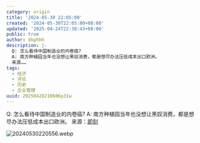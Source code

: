 ```yaml
---
category: origin
title: '2024-05-30 22:05:00'
created: '2024-05-30T22:05:00+08:00'
updated: '2025-04-24T22:38:43+08:00'
public: true
author: dkphhh
description: |-
  Q: 怎么看待中国制造业的内卷癌?
  A: 南方种植园当年也没想让黑奴消费，都是想尽办法压低成本出口欧洲。
  来源……
tags:
  - 经济
  - 评论
  - 历史
  - 企业管理
uuid: 20250420210606p31w
---
```


Q: 怎么看待中国制造业的内卷癌?
A: 南方种植园当年也没想让黑奴消费，都是想尽办法压低成本出口欧洲。
来源：[即刻](https://m.okjike.com/originalPosts/665461216e78df4ce8bb64a6?s=ewoidSI6ICI1NzNkZDQ1MDNmZjdlYjExMDAwYWFjYTgiCn0=)

![20240530220556.webp](https://img.dkphhh.me/20240530220556.webp)
